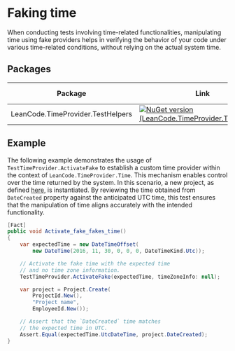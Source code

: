 # Faking time

When conducting tests involving time-related functionalities, manipulating time using fake providers helps in verifying the behavior of your code under various time-related conditions, without relying on the actual system time.

## Packages

| Package | Link | Application in section |
| --- | ----------- | ----------- |
| LeanCode.TimeProvider.TestHelpers | [![NuGet version (LeanCode.TimeProvider.TestHelpers)](https://img.shields.io/nuget/vpre/LeanCode.TimeProvider.TestHelpers.svg?style=flat-square&logo=nuget)](https://www.nuget.org/packages/LeanCode.TimeProvider.TestHelpers) | `TestTimeProvider` |

## Example

The following example demonstrates the usage of `TestTimeProvider.ActivateFake` to establish a custom time provider within the context of `LeanCode.TimeProvider.Time`. This mechanism enables control over the time returned by the system. In this scenario, a new project, as defined [here](../../domain/time_provider/index.md), is instantiated. By reviewing the time obtained from `DateCreated` property against the anticipated UTC time, this test ensures that the manipulation of time aligns accurately with the intended functionality.

```csharp
[Fact]
public void Activate_fake_fakes_time()
{
    var expectedTime = new DateTimeOffset(
        new DateTime(2016, 11, 30, 0, 0, 0, DateTimeKind.Utc));

    // Activate the fake time with the expected time
    // and no time zone information.
    TestTimeProvider.ActivateFake(expectedTime, timeZoneInfo: null);

    var project = Project.Create(
        ProjectId.New(),
        "Project name",
        EmployeeId.New());

    // Assert that the `DateCreated` time matches
    // the expected time in UTC.
    Assert.Equal(expectedTime.UtcDateTime, project.DateCreated);
}
```
